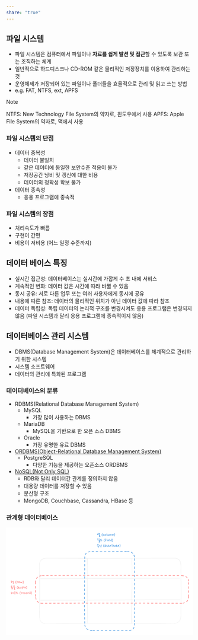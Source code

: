 ```yaml
---
share: "true"
---
```

## 파일 시스템

- 파일 시스템은 컴퓨터에서 파일이나 **자료를 쉽게 발션 및 접근**할 수 있도록 보관 또는 조직하는 체계
- 일반적으로 하드디스크나 CD-ROM 같은 물리적인 저장장치를 이용하여 관리하는 것
- 운영체제가 저장되어 있는 파일이나 폴더들을 효율적으로 관리 및 읽고 쓰는 방법
- e.g. FAT, NTFS, ext, APFS

>[!NOTE]
>NTFS: New Technology File System의 약자로, 윈도우에서 사용
>APFS: Apple File System의 약자로, 맥에서 사용

### 파일 시스템의 단점

- 데이터 중복성
	- 데이터 불일치
	- 같은 데이터에 동일한 보안수준 적용이 불가
	- 저장공간 낭비 및 갱신에 대한 비용
	- 데이터의 정확성 확보 불가
- 데이터 종속성
	- 응용 프로그램에 종속적

### 파일 시스템의 장점

- 처리속도가 빠름
- 구현이 간편
- 비용이 저비용 (어느 일정 수준까지)

## 데이터 베이스 특징

- 실시간 접근성: 데이터베이스는 실시간에 가깝게 수 초 내에 서비스
- 계속적인 변화: 데이터 값은 시간에 따라 바뀔 수 있음
- 동시 공유: 서로 다른 업무 또는 여러 사용자에게 동시에 공유
- 내용에 따른 참조: 데이터의 물리적인 위치가 아닌 데이터 값에 따라 참조
- 데이터 독립성: 독립 데이터의 논리적 구조를 변경시켜도 응용 프로그램은 변경되지 않음 (파일 시스템과 달리 응용 프로그램에 종속적이지 않음)

## 데이터베이스 관리 시스템

- DBMS(Database Management System)은 데이터베이스를 체계적으로 관리하기 위한 시스템
- 시스템 소프트웨어
- 데이터의 관리에 특화된 프로그램

### 데이터베이스의 분류

- RDBMS(Relational Database Management System)
	- MySQL
		- 가장 많이 사용하는 DBMS
	- MariaDB
		- MySQL을 기반으로 한 오픈 소스 DBMS
	- Oracle
		- 가장 유명한 유료 DBMS
- [ORDBMS(Object-Relational Database Management System)](http://ko.wikipedia.org/wiki/%EA%B0%9D%EC%B2%B4_%EA%B4%80%EA%B3%84_%EB%8D%B0%EC%9D%B4%ED%84%B0%EB%B2%A0%EC%9D%B4%EC%8A%A4)
	- PostgreSQL
		- 다양한 기능을 제공하는 오픈소스 ORDBMS
- [NoSQL(Not Only SQL)](http://ko.wikipedia.org/wiki/NoSQL)
	- RDB와 달리 데이터간 관계를 정의하지 않음
	- 대용량 데이터를 저장할 수 있음
	- 분산형 구조
	- MongoDB, Couchbase, Cassandra, HBase 등

### 관계형 데이터베이스

![Pasted image 20231016180819.png](./imgs/Pasted%20image%2020231016180819.png)
